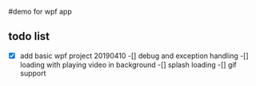 #demo for wpf app

## todo list

-[x] add basic wpf project 20190410
-[] debug and exception handling
-[] loading with playing video in background
-[] splash loading
-[] gif support
